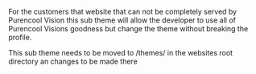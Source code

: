 For the customers that website that can not be completely served by 
Purencool Vision this sub theme will allow the developer to use all
of Purencool Visions goodness but change the theme without breaking
the profile.

This sub theme needs to be moved to /themes/ in the websites root
directory an changes to be made there